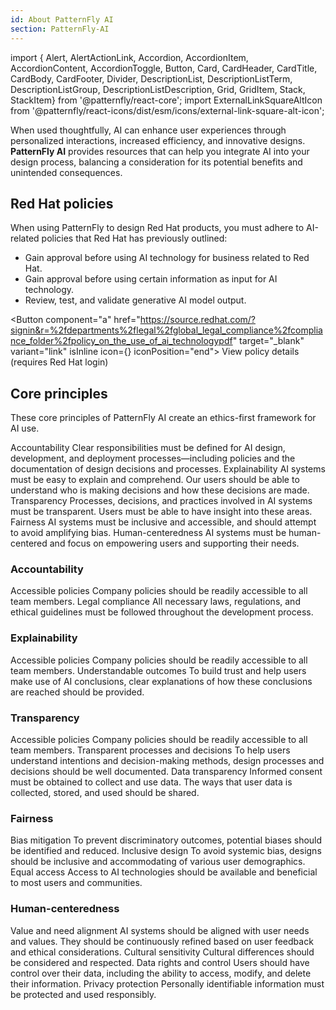 ```yaml
---
id: About PatternFly AI
section: PatternFly-AI
--- 
```

import { Alert, AlertActionLink, Accordion, AccordionItem, AccordionContent, AccordionToggle, Button, Card, CardHeader, CardTitle, CardBody, CardFooter, Divider,  DescriptionList,  DescriptionListTerm,  DescriptionListGroup,  DescriptionListDescription, Grid, GridItem, Stack, StackItem} from '@patternfly/react-core';
import ExternalLinkSquareAltIcon from '@patternfly/react-icons/dist/esm/icons/external-link-square-alt-icon';

When used thoughtfully, AI can enhance user experiences through personalized interactions, increased efficiency, and innovative designs. **PatternFly AI** provides resources that can help you integrate AI into your design process, balancing a consideration for its potential benefits and unintended consequences.

## Red Hat policies

When using PatternFly to design Red Hat products, you must adhere to AI-related policies that Red Hat has previously outlined:
- Gain approval before using AI technology for business related to Red Hat.
- Gain approval before using certain information as input for AI technology.
- Review, test, and validate generative AI model output.

<Button component="a" href="https://source.redhat.com/?signin&r=%2fdepartments%2flegal%2fglobal_legal_compliance%2fcompliance_folder%2fpolicy_on_the_use_of_ai_technologypdf" target="_blank" variant="link" isInline icon={<ExternalLinkSquareAltIcon />} iconPosition="end">
      View policy details (requires Red Hat login)
</Button>

## Core principles 

These core principles of PatternFly AI create an ethics-first framework for AI use.

<Stack hasGutter>
<StackItem span={6}>
    <Card isFullHeight >
    <CardHeader>
    <CardTitle>Accountability</CardTitle>
    </CardHeader>
    <CardBody>Clear responsibilities must be defined for AI design, development, and deployment processes&mdash;including policies and the documentation of design decisions and processes​.
    </CardBody>
    </Card>
</StackItem>

<StackItem span={6}>
    <Card isFullHeight >
    <CardHeader>
    <CardTitle>Explainability</CardTitle>
    </CardHeader>
    <CardBody>AI systems must be easy to explain and comprehend. Our users should be able to understand who is making decisions and how these decisions are made. 
    </CardBody>
    </Card>
</StackItem>
<StackItem span={6}>
    <Card isFullHeight >
    <CardHeader>
    <CardTitle>Transparency</CardTitle>
    </CardHeader>
    <CardBody>Processes, decisions, and practices involved in AI systems must be transparent. Users must be able to have insight into these areas.
    </CardBody>
    </Card>
</StackItem>
<StackItem span={6}>
    <Card isFullHeight >
    <CardHeader>
    <CardTitle>Fairness</CardTitle>
    </CardHeader>
    <CardBody>AI systems must be inclusive and accessible, and should attempt to avoid amplifying bias.
    </CardBody>
    </Card>
</StackItem>
<StackItem span={6}>
    <Card isFullHeight >
    <CardHeader>
    <CardTitle>Human-centeredness</CardTitle>
    </CardHeader>
    <CardBody>AI systems must be human-centered and focus on empowering users and supporting their needs. 
    </CardBody>
    </Card>
</StackItem>
</Stack>

### Accountability

<Grid span={6} hasGutter>
<GridItem>
<Card isFullHeight >
    <CardHeader>
    <CardTitle>Accessible policies</CardTitle>
    </CardHeader>
    <CardBody>Company policies should be readily accessible to all team members.  
    </CardBody>
    </Card>
</GridItem>
<GridItem>
<Card isFullHeight >
    <CardHeader>
    <CardTitle>Legal compliance</CardTitle>
    </CardHeader>
    <CardBody>All necessary laws, regulations, and ethical guidelines must be followed throughout the development process.
    </CardBody>
    </Card>
</GridItem>
</Grid>

### Explainability 

<Grid span={6} hasGutter>
<GridItem>
<Card isFullHeight >
    <CardHeader>
    <CardTitle>Accessible policies</CardTitle>
    </CardHeader>
    <CardBody>Company policies should be readily accessible to all team members.  
    </CardBody>
    </Card>
</GridItem>
<GridItem>
<Card isFullHeight >
    <CardHeader>
    <CardTitle>Understandable outcomes</CardTitle>
    </CardHeader>
    <CardBody>To build trust and help users make use of AI conclusions, clear explanations of how these conclusions are reached should be provided.
    </CardBody>
    </Card>
</GridItem>
</Grid>

### Transparency

<Grid span={6} hasGutter>
<GridItem>
<Card isFullHeight >
    <CardHeader>
    <CardTitle>Accessible policies</CardTitle>
    </CardHeader>
    <CardBody>Company policies should be readily accessible to all team members.  
    </CardBody>
    </Card>
</GridItem>
<GridItem>
<Card isFullHeight >
    <CardHeader>
    <CardTitle>Transparent processes and decisions</CardTitle>
    </CardHeader>
    <CardBody>To help users understand intentions and decision-making methods, design processes and decisions should be well documented.
    </CardBody>
    </Card>
</GridItem>
<GridItem>
<Card isFullHeight >
    <CardHeader>
    <CardTitle>Data transparency</CardTitle>
    </CardHeader>
    <CardBody>Informed consent must be obtained to collect and use data. The ways that user data is collected, stored, and used should be shared.
    </CardBody>
    </Card>
</GridItem>
</Grid>

### Fairness

<Grid span={6} hasGutter>
<GridItem>
<Card isSelectable isFullHeight >
    <CardHeader>
    <CardTitle>Bias mitigation</CardTitle>
    </CardHeader>
    <CardBody>To prevent discriminatory outcomes, potential biases should be identified and reduced.  
    </CardBody>
    </Card>
</GridItem>
<GridItem>
<Card isFullHeight >
    <CardHeader>
    <CardTitle>Inclusive design</CardTitle>
    </CardHeader>
    <CardBody>To avoid systemic bias, designs should be inclusive and accommodating of various user demographics.
    </CardBody>
    </Card>
</GridItem>
<GridItem>
<Card isFullHeight >
    <CardHeader>
    <CardTitle>Equal access</CardTitle>
    </CardHeader>
    <CardBody>Access to AI technologies should be available and beneficial to most users and communities.
    </CardBody>
    </Card>
</GridItem>
</Grid>

### Human-centeredness

<Grid span={6} hasGutter>
<GridItem>
<Card isFullHeight >
    <CardHeader>
    <CardTitle>Value and need alignment</CardTitle>
    </CardHeader>
    <CardBody>AI systems should be aligned with user needs and values. They should be continuously refined based on user feedback and ethical considerations.
    </CardBody>
    </Card>
</GridItem>
<GridItem>
<Card isFullHeight >
    <CardHeader>
    <CardTitle>Cultural sensitivity</CardTitle>
    </CardHeader>
    <CardBody>Cultural differences should be considered and respected.
    </CardBody>
    </Card>
</GridItem>
<GridItem>
<Card isFullHeight >
    <CardHeader>
    <CardTitle>Data rights and control</CardTitle>
    </CardHeader>
    <CardBody>Users should have control over their data, including the ability to access, modify, and delete their information.
    </CardBody>
    </Card>
</GridItem>
<GridItem>
<Card isFullHeight >
    <CardHeader>
    <CardTitle>Privacy protection</CardTitle>
    </CardHeader>
    <CardBody>Personally identifiable information must be protected and used responsibly.
    </CardBody>
    </Card>
</GridItem>
</Grid>